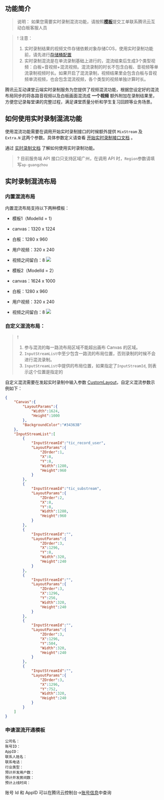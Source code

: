 ## 功能简介

> 说明：
> 如果您需要实时录制混流功能，请按照[**模板**][混流开通模板]提交工单联系腾讯云互动白板客服人员

> ! 注意：
> 1. 实时录制结果的视频文件存储依赖对象存储COS，使用实时录制功能前，请先进行[存储桶配置](../控制台指南/存储桶配置.md)
> 2. 实时录制混流是在单流录制基础上进行的，混流结束后生成3个类型视频：白板+音视频+混流视频。混流录制的时长不包含白板、音视频等单流录制视频时长。如果开启了混流录制，视频结果里会包含白板与音视频单流视频，也会包含混流视频，各个类型的视频单独计算时长。

腾讯云互动课堂云端实时录制服务为您提供了视频混流功能，根据您设定好的混流布局同步的将各路音视频以及白板画面混流成 **一个视频** 额外附加在录制结果里，方便您记录每堂课的完整过程，满足课堂质量分析和学生复习回顾等业务场景。

## 如何使用实时录制混流功能

使用混流功能需要在调用开始实时录制接口的时候额外提供 `MixStream` 及 `Extra.N` 这两个参数。具体参数定义请查看 [开始实时录制接口文档][StartRecordApi] 。

通过 [实时录制文档][RecordOnline] 了解如何使用实时录制功能。

>? 目前服务端 API 接口只支持区域广州，在调用 API 时，`Region`参数请填写`ap-guangzhou`

## 实时录制混流布局

### 内置混流布局

内置混流布局支持以下两种模板：

- 模板1（ModelId = 1）
 - canvas：1320 x 1224
 - 白板：1280 x 960
 - 用户视频：320 x 240
 - 视频之间留白：8
![](https://main.qcloudimg.com/raw/4530048759d5b651b895a5f8b4cc18b0.png)

- 模板2（ModelId = 2）
 - canvas：1624 x 1000 
 - 白板：1280 x 960
 - 用户视频：320 x 240
 - 视频之间留白：8
![](https://main.qcloudimg.com/raw/173ebe9e0f9ecde7cc94ebfbff2b0b23.png)

### 自定义混流布局：

> !
> 1. 参与混流的每一路流布局区域不能超出画布 Canvas 的区域。
> 2. `InputStreamList`中至少包含一路流的布局位置，否则录制的时候不会进行混流录制。
> 3. `InputStreamList`中提供的布局位置，如果指定了`InputStreamId`, 则表示这个位置是指定的

自定义混流需要在发起实时录制中输入参数 [CustomLayout](https://cloud.tencent.com/document/product/1137/40068#CustomLayout)，自定义混流参数示例如下：

```json
{
    "Canvas":{
        "LayoutParams":{
            "Width":1624,
            "Height":1000
        },
        "BackgroundColor":"#34363B"
    },
    "InputStreamList":[
        {
            "InputStreamId":"tic_record_user",
            "LayoutParams":{
                "ZOrder":1,
                "X":8,
                "Y":8,
                "Width":1280,
                "Height":960
            }
        },
        {
            "InputStreamId":"tic_substream",
            "LayoutParams":{
                "ZOrder":2,
                "X":8,
                "Y":8,
                "Width":1280,
                "Height":960
            }
        },
        {
            "InputStreamId":"",
            "LayoutParams":{
                "ZOrder":3,
                "X":1296,
                "Y":8,
                "Width":320,
                "Height":240
            }
        },
        {
            "InputStreamId":"",
            "LayoutParams":{
                "ZOrder":3,
                "X":1296,
                "Y":256,
                "Width":320,
                "Height":240
            }
        },
        {
            "InputStreamId":"",
            "LayoutParams":{
                "ZOrder":3,
                "X":1296,
                "Y":504,
                "Width":320,
                "Height":240
            }
        },
        {
            "InputStreamId":"",
            "LayoutParams":{
                "ZOrder":3,
                "X":1296,
                "Y":752,
                "Width":320,
                "Height":240
            }
        }
    ]
}
```

### 申请混流开通模板

```
公司名：
账号ID：
AppID：
联系人姓名： 
联系电话：
行业类型：
预计并发用户数：
预计并发房间数：
预计上线时间：
```

账号 Id 和 AppID 可以在腾讯云控制台->[账号信息](https://console.cloud.tencent.com/developer)中查询

[RecordOnline]: ./实时录制.md#如何使用实时录制 "实时录制"
[StartRecordApi]: https://cloud.tencent.com/document/product/1137/40063 "开始录制"
[MixStream]: https://cloud.tencent.com/document/api/1137/40068#MixStream 
[混流开通模板]: ./实时录制混流.md#申请混流开通模板 "混流开通模板"
